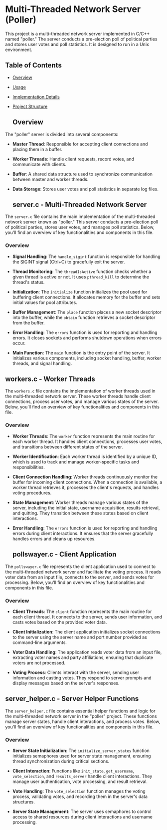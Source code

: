 # Multi-Threaded Network Server (Poller)

This project is a multi-threaded network server implemented in C/C++ named "poller." The server conducts a pre-election poll of political parties and stores user votes and poll statistics. It is designed to run in a Unix environment.

## Table of Contents

- [Overview](#overview)
- [Usage](#usage)
- [Implementation Details](#implementation-details)
- [Project Structure](#project-structure)

  ## Overview

The "poller" server is divided into several components:

- **Master Thread**: Responsible for accepting client connections and placing them in a buffer.
- **Worker Threads**: Handle client requests, record votes, and communicate with clients.
- **Buffer**: A shared data structure used to synchronize communication between master and worker threads.
- **Data Storage**: Stores user votes and poll statistics in separate log files.

  ## server.c - Multi-Threaded Network Server

The `server.c` file contains the main implementation of the multi-threaded network server known as "poller." This server conducts a pre-election poll of political parties, stores user votes, and manages poll statistics. Below, you'll find an overview of key functionalities and components in this file.

### Overview

- **Signal Handling**: The `handle_sigint` function is responsible for handling the SIGINT signal (Ctrl+C) to gracefully exit the server.

- **Thread Monitoring**: The `threadIsActive` function checks whether a given thread is active or not. It uses `pthread_kill` to determine the thread's status.

- **Initialization**: The `initialize` function initializes the pool used for buffering client connections. It allocates memory for the buffer and sets initial values for pool attributes.

- **Buffer Management**: The `place` function places a new socket descriptor into the buffer, while the `obtain` function retrieves a socket descriptor from the buffer.

- **Error Handling**: The `errors` function is used for reporting and handling errors. It closes sockets and performs shutdown operations when errors occur.

- **Main Function**: The `main` function is the entry point of the server. It initializes various components, including socket handling, buffer, worker threads, and signal handling.

## workers.c - Worker Threads

The `workers.c` file contains the implementation of worker threads used in the multi-threaded network server. These worker threads handle client connections, process user votes, and manage various states of the server. Below, you'll find an overview of key functionalities and components in this file.

### Overview

- **Worker Threads**: The `worker` function represents the main routine for each worker thread. It handles client connections, processes user votes, and transitions between different states of the server.

- **Worker Identification**: Each worker thread is identified by a unique ID, which is used to track and manage worker-specific tasks and responsibilities.

- **Client Connection Handling**: Worker threads continuously monitor the buffer for incoming client connections. When a connection is available, a worker thread retrieves it, processes the client's requests, and handles voting procedures.

- **State Management**: Worker threads manage various states of the server, including the initial state, username acquisition, results retrieval, and quitting. They transition between these states based on client interactions.

- **Error Handling**: The `errors` function is used for reporting and handling errors during client interactions. It ensures that the server gracefully handles errors and cleans up resources.

  ## pollswayer.c - Client Application

The `pollswayer.c` file represents the client application used to connect to the multi-threaded network server and facilitate the voting process. It reads voter data from an input file, connects to the server, and sends votes for processing. Below, you'll find an overview of key functionalities and components in this file.

### Overview

- **Client Threads**: The `client` function represents the main routine for each client thread. It connects to the server, sends user information, and casts votes based on the provided voter data.

- **Client Initialization**: The client application initializes socket connections to the server using the server name and port number provided as command-line arguments.

- **Voter Data Handling**: The application reads voter data from an input file, extracting voter names and party affiliations, ensuring that duplicate voters are not processed.

- **Voting Process**: Clients interact with the server, sending user information and casting votes. They respond to server prompts and display messages based on the server's responses.

## server_helper.c - Server Helper Functions

The `server_helper.c` file contains essential helper functions and logic for the multi-threaded network server in the "poller" project. These functions manage server states, handle client interactions, and process votes. Below, you'll find an overview of key functionalities and components in this file.

### Overview

- **Server State Initialization**: The `initialize_server_states` function initializes semaphores used for server state management, ensuring thread synchronization during critical sections.

- **Client Interaction**: Functions like `init_state`, `get_username`, `vote_selection`, and `results_server` handle client interactions. They manage user authentication, vote processing, and result retrieval.

- **Vote Handling**: The `vote_selection` function manages the voting process, validating votes, and recording them in the server's data structures.

- **Server State Management**: The server uses semaphores to control access to shared resources during client interactions and username processing.



